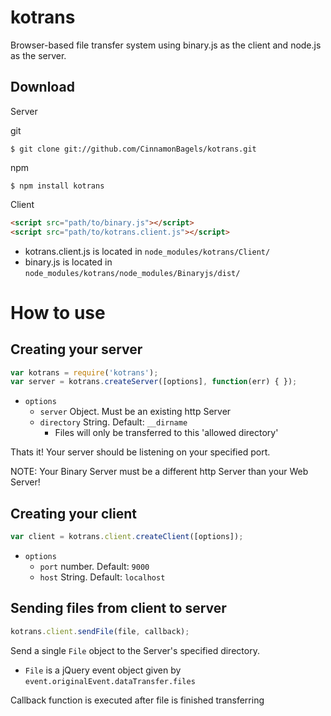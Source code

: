 kotrans
=======

Browser-based file transfer system using binary.js as the client and node.js as the server.

## Download

Server

git
```console 
$ git clone git://github.com/CinnamonBagels/kotrans.git
```

npm 
```console
$ npm install kotrans
```

Client

```html
<script src="path/to/binary.js"></script>
<script src="path/to/kotrans.client.js"></script>
```

* kotrans.client.js is located in `node_modules/kotrans/Client/`
* binary.js is located in `node_modules/kotrans/node_modules/Binaryjs/dist/`

How to use
==========

## Creating your server
```javascript
var kotrans = require('kotrans');
var server = kotrans.createServer([options], function(err) { });
```

* `options`
  * `server` Object. Must be an existing http Server
  * `directory` String. Default: `__dirname`
    * Files will only be transferred to this 'allowed directory'

Thats it! Your server should be listening on your specified port.

NOTE: Your Binary Server must be a different http Server than your Web Server!

## Creating your client

```javascript
var client = kotrans.client.createClient([options]);
```

* `options`
  * `port` number. Default: `9000`
  * `host` String. Default: `localhost`


## Sending files from client to server

```javascript
kotrans.client.sendFile(file, callback);
```

Send a single `File` object to the Server's specified directory. 
*  `File` is a jQuery event object given by `event.originalEvent.dataTransfer.files`

Callback function is executed after file is finished transferring